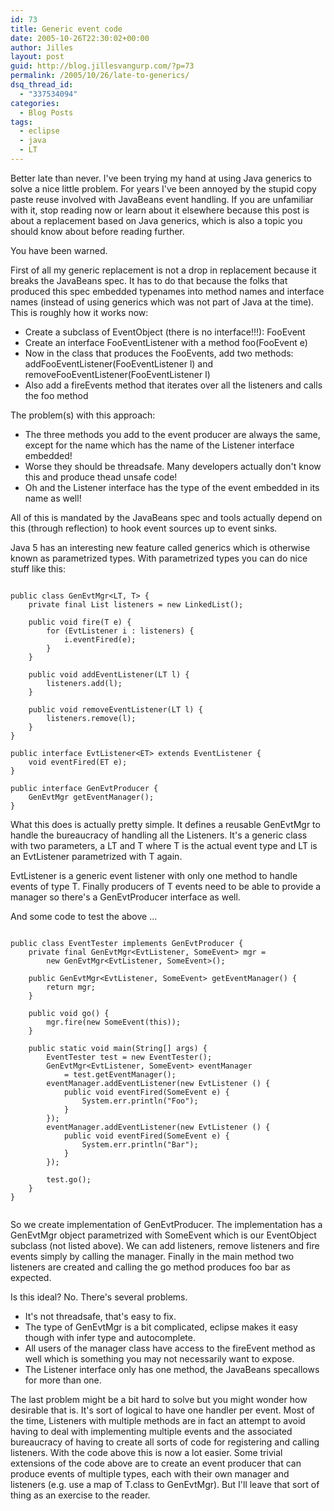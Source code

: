 ```yaml
---
id: 73
title: Generic event code
date: 2005-10-26T22:30:02+00:00
author: Jilles
layout: post
guid: http://blog.jillesvangurp.com/?p=73
permalink: /2005/10/26/late-to-generics/
dsq_thread_id:
  - "337534094"
categories:
  - Blog Posts
tags:
  - eclipse
  - java
  - LT
---
```

Better late than never. I've been trying my hand at using Java generics to solve a nice little problem. For years I've been annoyed by the stupid copy paste reuse involved with JavaBeans event handling. If you are unfamiliar with it, stop reading now or learn about it elsewhere because this post is about a replacement based on Java generics, which is also a topic you should know about before reading further.

You have been warned.

First of all my generic replacement is not a drop in replacement because it breaks the JavaBeans spec. It has to do that because the folks that produced this spec embedded typenames into method names and interface names (instead of using generics which was not part of Java at the time). This is roughly how it works now:
<ul>
	<li>Create a subclass of EventObject (there is no interface!!!): FooEvent</li>
	<li>Create an interface FooEventListener with a method foo(FooEvent e)</li>
	<li>Now in the class that produces the FooEvents, add two methods: addFooEventListener(FooEventListener l) and removeFooEventListener(FooEventListener l)</li>
	<li>Also add a fireEvents method that iterates over all the listeners and calls the foo method</li>
</ul>
The problem(s) with this approach:
<ul>
	<li>The three methods you add to the event producer are always the same, except for the name which has the name of the Listener interface embedded!</li>
	<li>Worse they should be threadsafe. Many developers actually don't know this and produce thead unsafe code!</li>
	<li>Oh and the Listener interface has the type of the event embedded in its name as well!</li>
</ul>
All of this is mandated by the JavaBeans spec and tools actually depend on this (through reflection) to hook event sources up to event sinks.

Java 5 has an interesting new feature called generics which is otherwise known as parametrized types. With parametrized types you can do nice stuff like this:
<pre><code>
public class GenEvtMgr&lt;LT, T&gt; {
	private final List listeners = new LinkedList();

	public void fire(T e) {
		for (EvtListener i : listeners) {
			i.eventFired(e);
		}
	}

	public void addEventListener(LT l) {
		listeners.add(l);
	}

	public void removeEventListener(LT l) {
		listeners.remove(l);
	}
}

public interface EvtListener&lt;ET&gt; extends EventListener {
	void eventFired(ET e);
}

public interface GenEvtProducer {
	GenEvtMgr getEventManager();
}
</code></pre>
What this does is actually pretty simple. It defines a reusable GenEvtMgr to handle the bureaucracy of handling all the
Listeners. It's a generic class with two parameters, a LT and T where T is the actual event type and LT is an EvtListener parametrized with T again.

EvtListener is a generic event listener with only one method to handle events of type T. Finally producers of T events need to be able to provide a manager so there's a GenEvtProducer interface as well.

And some code to test the above ...
<pre><code>
public class EventTester implements GenEvtProducer {
	private final GenEvtMgr</code><code>&lt;</code><code>EvtListener</code><code>, SomeEvent&gt; mgr =
		new GenEvtMgr</code><code>&lt;</code><code>EvtListener</code><code>, SomeEvent</code><code>&gt;</code><code>();

	public GenEvtMgr&lt;</code><code>EvtListener</code><code>, SomeEvent</code><code>&gt;</code><code> getEventManager() {
		return mgr;
	}

	public void go() {
		mgr.fire(new SomeEvent(this));
	}

	public static void main(String[] args) {
		EventTester test = new EventTester();
		GenEvtMgr</code><code>&lt;</code><code>EvtListener</code><code>, SomeEvent</code><code>&gt;</code><code> eventManager
			= test.getEventManager();
		eventManager.addEventListener(new EvtListener () {
			public void eventFired(SomeEvent e) {
				System.err.println("Foo");
			}
		});
		eventManager.addEventListener(new EvtListener () {
			public void eventFired(SomeEvent e) {
				System.err.println("Bar");
			}
		});

		test.go();
	}
}

</code></pre>
So we create implementation of GenEvtProducer. The implementation has a GenEvtMgr object parametrized with SomeEvent which is our EventObject subclass (not listed above). We can add listeners, remove listeners and fire events simply by calling the manager. Finally in the main method two listeners are created and calling the go method produces foo bar as expected.

Is this ideal? No. There's several problems.
<ul>
	<li>It's not threadsafe, that's easy to fix.</li>
	<li>The type of GenEvtMgr is a bit complicated, eclipse makes it easy though with infer type and autocomplete.</li>
	<li>All users of the manager class have access to the fireEvent method as well which is something you may not necessarily want to expose.</li>
	<li>The Listener interface only has one method, the JavaBeans specallows for more than one.</li>
</ul>
The last problem might be a bit hard to solve but you might wonder how desirable that is. It's sort of logical to have one handler per event. Most of the time, Listeners with multiple methods are in fact an attempt to avoid having to deal with implementing multiple events and the associated bureaucracy of having to create all sorts of code for registering and calling listeners. With the code above this is now a lot easier. Some trivial extensions of the code above are to create an event producer that can produce events of multiple types, each with their own manager and listeners (e.g. use a map of T.class to GenEvtMgr).  But I'll leave that sort of thing as an exercise to the reader.